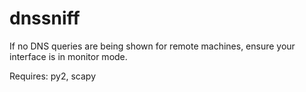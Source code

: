 # dnssniff

If no DNS queries are being shown for remote machines, ensure your interface is in monitor mode.

Requires: py2, scapy

